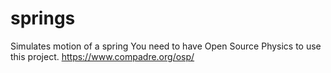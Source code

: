 # springs
Simulates motion of a spring
You need to have Open Source Physics to use this project. https://www.compadre.org/osp/
